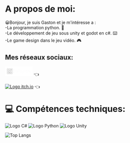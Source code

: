 # A propos de moi:
😀Bonjour, je suis Gaston et je m'intéresse a :<br>
-La programmation python. 🐍<br>
-Le développement de jeu sous unity et godot en c#. ⌨️<br>
-Le game design dans le jeu vidéo. 🎮

## Mes réseaux sociaux:
<a href="https://instagram.com/tongas_unity">
  <img src="https://github.com/Odinseil/Odinseil/blob/main/Instagram-Logo-No-Background.png" alt="Logo instagram" width="90"/></a> 👈
<br>
<br>
<a href="https://odinseil.itch.io">
  <img src="https://static.itch.io/images/logo-white-new.svg" alt="Logo itch.io" width="70"/></a> 👈
  
# 💻 Compétences techniques:

<img src="https://upload.wikimedia.org/wikipedia/commons/b/bd/Logo_C_sharp.svg" alt="Logo C#" width="50"/>
<img src="https://www.python.org/static/community_logos/python-logo.png" alt="Logo Python" width="100"/>
<img src="https://platform.polygon.com/wp-content/uploads/sites/2/chorus/uploads/chorus_asset/file/14657301/unity1.0.1488857007.png?quality=90&strip=all&crop=2.5265957446808%2C0%2C94.946808510638%2C100&w=750" alt="Logo Unity" width="100"/>

![Top Langs](https://github-readme-stats.vercel.app/api/top-langs/?username=Odinseil&layout=compact&langs_count=6&theme=dark)
